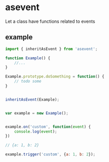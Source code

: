 # asevent

Let a class have functions related to events

## example 

```js
import { inheritAsEvent } from 'asevent';

function Example() {
    //...
}

Example.prototype.doSomething = function() {
    // todo some
}


inheritAsEvent(Example);


var example = new Example();


example.on('custom', function(event) {
    console.log(event);
})

// {a: 1, b: 2}

example.trigger('custom', {a: 1, b: 2});


```